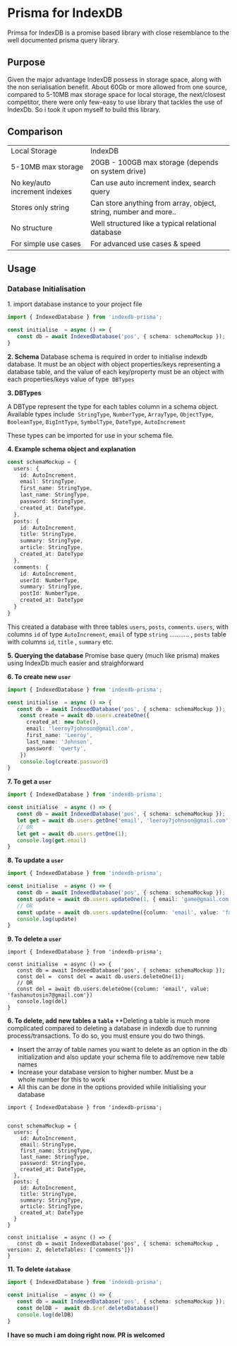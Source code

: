 # Prisma for IndexDB

Primsa for IndexDB is a promise based library with close resemblance to the well documented prisma query library.

## Purpose

Given the major advantage IndexDB possess in storage space, along with the non serialisation benefit. About 60Gb or more allowed from one source, compared to 5-10MB max storage space for local storage, the next/closest competitor, there were only few-easy to use library that tackles the use of IndexDb. So i took it upon myself to build this library.

## Comparison

|     |     |
| --- | --- |
| Local Storage | IndexDB |
| 5-10MB max storage | 20GB - 100GB max storage (depends on system drive) |
| No key/auto increment indexes | Can use auto increment index, search query |
| Stores only string | Can store anything from array, object, string, number and more.. |
| No structure | Well structured like a typical relational database |
| For simple use cases | For advanced use cases & speed |

## Usage

### Database Initialisation

1\. import database instance to your project file

```typescript
import { IndexedDatabase } from 'indexdb-prisma';

const initialise  = async () => {
   const db = await IndexedDatabase('pos', { schema: schemaMockup });
}
```

**2\. Schema**
Database schema is required in order to initialise indexdb database. It must be an object with object properties/keys representing a database table, and the value of each key/property must be an object with each properties/keys value of type  `DBTypes`

**3\. DBTypes**

A DBType represent the type for each tables column in a schema object. Available types include 
`StringType`, `NumberType`, `ArrayType`, `ObjectType`, `BooleanType`, `BigIntType`, `SymbolType`, `DateType`, `AutoIncrement`

These types can be imported for use in your schema file.

**4\. Example schema object and explanation**

```typescript
const schemaMockup = {
  users: {
    id: AutoIncrement,
    email: StringType,
    first_name: StringType,
    last_name: StringType,
    password: StringType,
    created_at: DateType,
  },
  posts: {
    id: AutoIncrement,
    title: StringType,
    summary: StringType,
    article: StringType,
    created_at: DateType
  },
  comments: {
    id: AutoIncrement,
    userId: NumberType,
    summary: StringType,
    postId: NumberType,
    created_at: DateType
  }
}
```

This created a database with three tables `users`, `posts`, `comments`. `users`, with columns `id` of type `AutoIncrement`, `email` of type `string` ........... , `posts` table with columns `id`, `title` , `summary` etc.

**5\. Querying the database**
Promise base query (much like prisma) makes using IndexDb much easier and straighforward

**6\. To create new `user`**

```typescript
import { IndexedDatabase } from 'indexdb-prisma';

const initialise  = async () => {
   const db = await IndexedDatabase('pos', { schema: schemaMockup });
    const create = await db.users.createOne({
      created_at: new Date(),
      email: 'leeroy7johnson@gmail.com',
      first_name: 'Leeroy',
      last_name: 'Johnson',
      password: 'qwerty',
    })
    console.log(create.password)
}
```

**7\. To get a `user`**

```typescript
import { IndexedDatabase } from 'indexdb-prisma';

const initialise  = async () => {
   const db = await IndexedDatabase('pos', { schema: schemaMockup });
   let get = await db.users.getOne('email', 'leeroy7johnson@gmail.com');
   // OR
   let get = await db.users.getOne(1);
   console.log(get.email)
}
```

**8\. To update a `user`**

```typescript
import { IndexedDatabase } from 'indexdb-prisma';

const initialise  = async () => {
   const db = await IndexedDatabase('pos', { schema: schemaMockup });
   const update = await db.users.updateOne(1, { email: 'game@gmail.com' })
   // OR
   const update = await db.users.updateOne({column: 'email', value: 'fashanutosin7@gmail.com'}, { email: 'game@gmail.com' })
   console.log(update)
}
```

**9\. To delete a `user`**

```typscript
import { IndexedDatabase } from 'indexdb-prisma';

const initialise  = async () => {
   const db = await IndexedDatabase('pos', { schema: schemaMockup });
   const del =  const del = await db.users.deleteOne(1);
   // OR
   const del = await db.users.deleteOne({column: 'email', value: 'fashanutosin7@gmail.com'})
   console.log(del)
}
```

**6\. To delete, add new tables a `table`**
**Deleting a table is much more complicated compared to deleting a database in indexdb due to running process/transactions. To do so, you must ensure you do two things.

- Insert the array of table names you want to delete as an option in the db initialization and also update your schema file to add/remove new table names
- Increase your database version to higher number. Must be a whole number for this to work
- All this can be done in the options provided while initialising your database

```
import { IndexedDatabase } from 'indexdb-prisma';


const schemaMockup = {
  users: {
    id: AutoIncrement,
    email: StringType,
    first_name: StringType,
    last_name: StringType,
    password: StringType,
    created_at: DateType,
  },
  posts: {
    id: AutoIncrement,
    title: StringType,
    summary: StringType,
    article: StringType,
    created_at: DateType
  }
}

const initialise  = async () => {
   const db = await IndexedDatabase('pos', { schema: schemaMockup , version: 2, deleteTables: ['comments']})
}
```

**11\. To delete `database`**

```typescript
import { IndexedDatabase } from 'indexdb-prisma';

const initialise  = async () => {
   const db = await IndexedDatabase('pos', { schema: schemaMockup });
   const delDB =  await db.$ref.deleteDatabase()
   console.log(delDB)
}
```

**I have so much i am doing right now. PR is welcomed**
